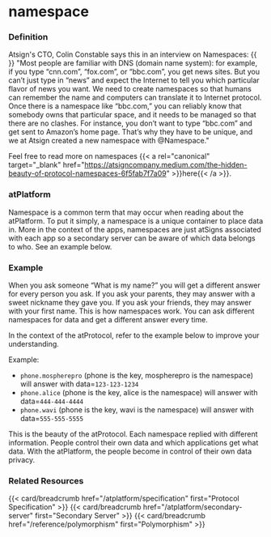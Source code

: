 # namespace

### Definition

Atsign's CTO, Colin Constable says this in an interview on Namespaces: \{{\
\}} "Most people are familiar with DNS (domain name system): for example, if you type “cnn.com”, “fox.com”, or “bbc.com”, you get news sites. But you can’t just type in “news” and expect the Internet to tell you which particular flavor of news you want. We need to create namespaces so that humans can remember the name and computers can translate it to Internet protocol. Once there is a namespace like “bbc.com,” you can reliably know that somebody owns that particular space, and it needs to be managed so that there are no clashes. For instance, you don’t want to type “bbc.com” and get sent to Amazon’s home page. That’s why they have to be unique, and we at Atsign created a new namespace with @Namespace."

Feel free to read more on namespaces \{{< a rel="canonical" target="\_blank" href="https://atsigncompany.medium.com/the-hidden-beauty-of-protocol-namespaces-6f5fab7f7a09" >\}}here\{{< /a >\}}.

### atPlatform

Namespace is a common term that may occur when reading about the atPlatform. To put it simply, a namespace is a unique container to place data in. More in the context of the apps, namespaces are just atSigns associated with each app so a secondary server can be aware of which data belongs to who. See an example below.

### Example

When you ask someone “What is my name?” you will get a different answer for every person you ask. If you ask your parents, they may answer with a sweet nickname they gave you. If you ask your friends, they may answer with your first name. This is how namespaces work. You can ask different namespaces for data and get a different answer every time.

In the context of the atProtocol, refer to the example below to improve your understanding.

Example:

* `phone.mospherepro` (phone is the key, mospherepro is the namespace) will answer with data=`123-123-1234`
* `phone.alice` (phone is the key, alice is the namespace) will answer with data=`444-444-4444`
* `phone.wavi` (phone is the key, wavi is the namespace) will answer with data=`555-555-5555`

This is the beauty of the atProtocol. Each namespace replied with different information. People control their own data and which applications get what data. With the atPlatform, the people become in control of their own data privacy.

### Related Resources

\{{< card/breadcrumb href="/atplatform/specification" first="Protocol Specification" >\}} \{{< card/breadcrumb href="/atplatform/secondary-server" first="Secondary Server" >\}} \{{< card/breadcrumb href="/reference/polymorphism" first="Polymorphism" >\}}
